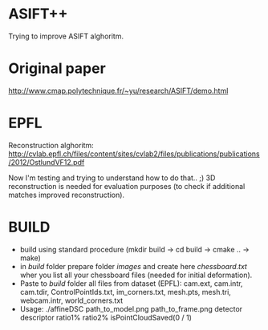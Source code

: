# ASIFT++
Trying to improve ASIFT alghoritm.

# Original paper
http://www.cmap.polytechnique.fr/~yu/research/ASIFT/demo.html

# EPFL
Reconstruction alghoritm:
http://cvlab.epfl.ch/files/content/sites/cvlab2/files/publications/publications/2012/OstlundVF12.pdf

Now I'm testing and trying to understand how to do that.. ;) 3D reconstruction is needed for evaluation purposes (to check if additional matches improved reconstruction).

# BUILD
- build using standard procedure (mkdir build -> cd build -> cmake .. -> make)
- in _build_ folder prepare folder _images_ and create here _chessboard.txt_ wher you list all your chessboard files (needed for initial deformation).
- Paste to _build_ folder all files from dataset (EPFL): cam.ext, cam.intr, cam.tdir, ControlPointIds.txt, im_corners.txt, mesh.pts, mesh.tri, webcam.intr, world_corners.txt
- Usage: ./affineDSC path_to_model.png path_to_frame.png detector descriptor ratio1% ratio2% isPointCloudSaved(0 / 1)
